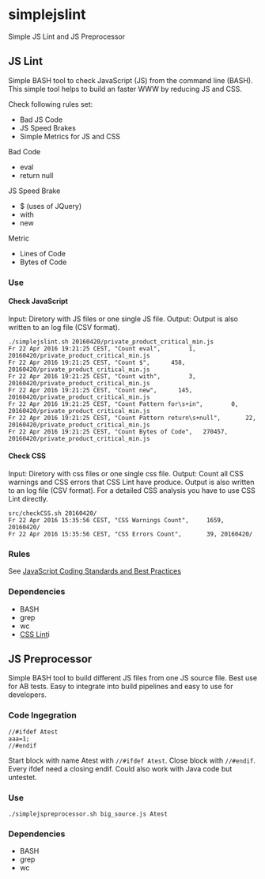# simplejslint
Simple JS Lint and JS Preprocessor

## JS Lint
Simple BASH tool to check JavaScript (JS) from the command line (BASH). This simple tool helps to build an faster WWW by reducing JS and CSS.

Check following rules set:
- Bad JS Code
- JS Speed Brakes
- Simple Metrics for JS and CSS

Bad Code
- eval
- return null

JS Speed Brake
- $ (uses of JQuery)
- with
- new

Metric
- Lines of Code
- Bytes of Code


### Use
#### Check JavaScript
Input: Diretory with JS files or one single JS file.
Output: Output is also written to an log file (CSV format).
```
./simplejslint.sh 20160420/private_product_critical_min.js 
Fr 22 Apr 2016 19:21:25 CEST, "Count eval",        1, 20160420/private_product_critical_min.js
Fr 22 Apr 2016 19:21:25 CEST, "Count $",      458, 20160420/private_product_critical_min.js
Fr 22 Apr 2016 19:21:25 CEST, "Count with",        3, 20160420/private_product_critical_min.js
Fr 22 Apr 2016 19:21:25 CEST, "Count new",      145, 20160420/private_product_critical_min.js
Fr 22 Apr 2016 19:21:25 CEST, "Count Pattern for\s+in",        0, 20160420/private_product_critical_min.js
Fr 22 Apr 2016 19:21:25 CEST, "Count Pattern return\s+null",       22, 20160420/private_product_critical_min.js
Fr 22 Apr 2016 19:21:25 CEST, "Count Bytes of Code",   270457, 20160420/private_product_critical_min.js
```


#### Check CSS
Input: Diretory with css files or one single css file.
Output: Count all CSS warnings and CSS errors that CSS Lint have produce. Output is also written to an log file (CSV format). For a detailed CSS analysis you have to use CSS Lint directly.
```
src/checkCSS.sh 20160420/
Fr 22 Apr 2016 15:35:56 CEST, "CSS Warnings Count",     1659, 20160420/
Fr 22 Apr 2016 15:35:56 CEST, "CSS Errors Count",       39, 20160420/
```

### Rules
See [JavaScript Coding Standards and Best Practices](https://github.com/stevekwan/best-practices/blob/master/javascript/best-practices.md)

### Dependencies
- BASH
- grep
- wc
- [CSS Lint](https://github.com/CSSLint/csslint/wiki)i


## JS Preprocessor
Simple BASH tool to build different JS files from one JS source file. Best use for AB tests. Easy to integrate into build pipelines and easy to use for developers.

### Code Ingegration
```
//#ifdef Atest
aaa=1;
//#endif
```
Start block with name Atest with `//#ifdef Atest`. Close block with `//#endif`. Every ifdef need a closing endif.
Could also work with Java code but untestet.

### Use
```
./simplejspreprocessor.sh big_source.js Atest
```

### Dependencies
- BASH
- grep
- wc


